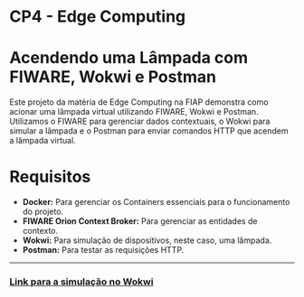 # CP4 - Edge Computing
# Acendendo uma Lâmpada com FIWARE, Wokwi e Postman
Este projeto da matéria de Edge Computing na FIAP demonstra como acionar uma lâmpada virtual utilizando FIWARE, Wokwi e Postman. Utilizamos o FIWARE para gerenciar dados contextuais, o Wokwi para simular a lâmpada e o Postman para enviar comandos HTTP que acendem a lâmpada virtual.

# Requisitos
- **Docker:** Para gerenciar os Containers essenciais para o funcionamento do projeto.
- **FIWARE Orion Context Broker:** Para gerenciar as entidades de contexto.
- **Wokwi:** Para simulação de dispositivos, neste caso, uma lâmpada.
- **Postman:** Para testar as requisições HTTP.
<hr>

### [Link para a simulação no Wokwi](https://wokwi.com/projects/425015707065648129)
